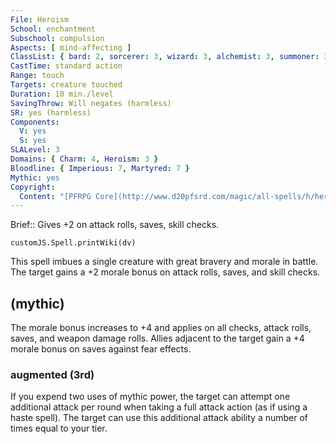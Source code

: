 ```yaml
---
File: Heroism
School: enchantment
Subschool: compulsion
Aspects: [ mind-affecting ]
ClassList: { bard: 2, sorcerer: 3, wizard: 3, alchemist: 3, summoner: 3, unchained summoner: 3, witch: 3, inquisitor: 3, bloodrager: 3, psychic: 3, spiritualist: 3, medium: 2 }
CastTime: standard action
Range: touch
Targets: creature touched
Duration: 10 min./level
SavingThrow: Will negates (harmless)
SR: yes (harmless)
Components:
  V: yes
  S: yes
SLALevel: 3
Domains: { Charm: 4, Heroism: 3 }
Bloodline: { Imperious: 7, Martyred: 7 }
Mythic: yes
Copyright:
  Content: "[PFRPG Core](http://www.d20pfsrd.com/magic/all-spells/h/heroism)"
---
```

Brief:: Gives +2 on attack rolls, saves, skill checks.

```dataviewjs
customJS.Spell.printWiki(dv)
```

This spell imbues a single creature with great bravery and morale in battle. The target gains a +2 morale bonus on attack rolls, saves, and skill checks.


## (mythic)

The morale bonus increases to +4 and applies on all checks, attack rolls, saves, and weapon damage rolls. Allies adjacent to the target gain a +4 morale bonus on saves against fear effects.


### augmented (3rd)

If you expend two uses of mythic power, the target can attempt one additional attack per round when taking a full attack action (as if using a haste spell). The target can use this additional attack ability a number of times equal to your tier.
